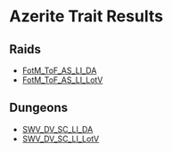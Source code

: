 # Azerite Trait Results

## Raids
- [FotM_ToF_AS_LI_DA](Results_DA.md)
- [FotM_ToF_AS_LI_LotV](Results_LotV.md)

## Dungeons
- [SWV_DV_SC_LI_DA](Results_Dungeons_DA.md)
- [SWV_DV_SC_LI_LotV](Results_Dungeons_LotV.md)
